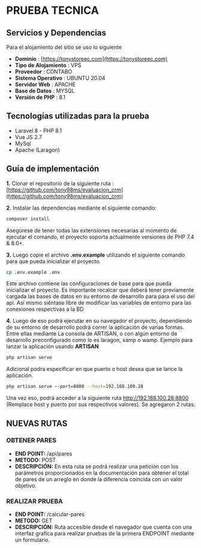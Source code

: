 # PRUEBA TECNICA

## Servicios y Dependencias

Para el alojamiento del sitio se uso lo siguiente

-   **Dominio** : [https://tonystoreec.com](https://tonystoreec.com)
-   **Tipo de Alojamiento** : VPS
-   **Proveedor** : CONTABO
-   **Sistema Operativo** : UBUNTU 20.04
-   **Servidor Web** : APACHE
-   **Base de Datos** : MYSQL
-   **Versión de PHP** : 8.1

## Tecnologías utilizadas para la prueba

-   Laravel 8 - PHP 8.1
-   Vue JS 2.7
-   MySql
-   Apache (Laragon)

## Guía de implementación

**1.** Clonar el repositorio de la siguiente ruta : [https://github.com/tony98ms/evaluacion_crm](https://github.com/tony98ms/evaluacion_crm)

**2.** Instalar las dependencias mediante el siguiente comando:

```bash
composer install
```

Asegúrese de tener todas las extensiones necesarias al momento de ejecutar el comando, el proyecto soporta actualmente versiones de PHP 7.4 & 8.0+.

**3.** Luego copie el archivo **.env.example** utilizando el siguiente comando para que pueda inicializar el proyecto.

```bash
cp .env.example .env
```

Este archivo contiene las configuraciones de base para que pueda inicializar el proyecto. Es importante recalcar que deberá tener previamente cargada las bases de datos en su entorno de desarrollo para para el uso del api. Así mismo siéntase libre de modificar las variables de entorno para las conexiones respectivas a la BD

**4.** Luego de eso podrá ejecutar en su navegador el proyecto, dependiendo de su entorno de desarrollo podrá correr la aplicación de varias formas. Entre ellas mediante La consola de ARTISAN, o con algún entorno de desarrollo preconfigurado como lo es laragon, xamp o wamp. Ejemplo para lanzar la aplicación usando **ARTISAN**

```bash
php artisan serve
```

Adicional podra especificar en que puerto o host desea que se lance la aplicación.

```bash
php artisan serve –-port=8800 --host=192.168.100.28
```

Una vez eso, podrá acceder a la siguiente ruta http://192.168.100.28:8800 (Remplace host y puerto por sus respectivos valores).
Se agregaron 2 rutas:

## NUEVAS RUTAS

### **OBTENER PARES**

-   **END POINT:** /api/pares
-   **METODO:** POST
-   **DESCRIPCIÓN:** En esta ruta se podrá realizar una petición con los parámetros proporcionados en la documentación para obtener el total de pares de un arreglo en donde la diferencia coincida con un valor objetivo.

### **REALIZAR PRUEBA**

-   **END POINT:** /calcular-pares
-   **METODO:** GET
-   **DESCRIPCIÓN:** Ruta accesible desde el navegador que cuenta con una interfaz grafica para realizar pruebas de la primera ENDPOINT mediante un formulario.
